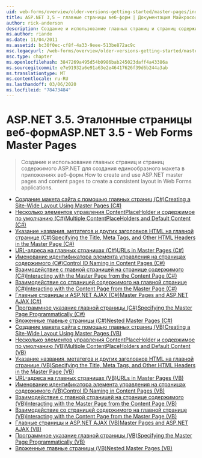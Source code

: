 ```yaml
---
uid: web-forms/overview/older-versions-getting-started/master-pages/index
title: ASP.NET 3,5 — главные страницы веб-форм | Документация Майкрософт
author: rick-anderson
description: Создание и использование главных страниц и страниц содержимого ASP.NET для создания единообразного макета в приложениях веб-форм.
ms.author: riande
ms.date: 11/04/2011
ms.assetid: bc30f0ec-cf8f-4a33-9eee-513be872ac9c
msc.legacyurl: /web-forms/overview/older-versions-getting-started/master-pages
msc.type: chapter
ms.openlocfilehash: 3847269a495d54b0986bab245023daff4a43386a
ms.sourcegitcommit: e7e91932a6e91a63e2e46417626f39d6b244a3ab
ms.translationtype: MT
ms.contentlocale: ru-RU
ms.lasthandoff: 03/06/2020
ms.locfileid: "78473484"
---
```

# <a name="aspnet-35---web-forms-master-pages"></a><span data-ttu-id="5750a-103">ASP.NET 3.5. Эталонные страницы веб-форм</span><span class="sxs-lookup"><span data-stu-id="5750a-103">ASP.NET 3.5 - Web Forms Master Pages</span></span>

> <span data-ttu-id="5750a-104">Создание и использование главных страниц и страниц содержимого ASP.NET для создания единообразного макета в приложениях веб-форм.</span><span class="sxs-lookup"><span data-stu-id="5750a-104">How to create and use ASP.NET master pages and content pages to create a consistent layout in Web Forms applications.</span></span>

- [<span data-ttu-id="5750a-105">Создание макета сайта с помощью главных страниц (C#)</span><span class="sxs-lookup"><span data-stu-id="5750a-105">Creating a Site-Wide Layout Using Master Pages (C#)</span></span>](creating-a-site-wide-layout-using-master-pages-cs.md)
- [<span data-ttu-id="5750a-106">Несколько элементов управления ContentPlaceHolder и содержимое по умолчанию (C#)</span><span class="sxs-lookup"><span data-stu-id="5750a-106">Multiple ContentPlaceHolders and Default Content (C#)</span></span>](multiple-contentplaceholders-and-default-content-cs.md)
- [<span data-ttu-id="5750a-107">Указание названия, метатегов и других заголовков HTML на главной странице (C#)</span><span class="sxs-lookup"><span data-stu-id="5750a-107">Specifying the Title, Meta Tags, and Other HTML Headers in the Master Page (C#)</span></span>](specifying-the-title-meta-tags-and-other-html-headers-in-the-master-page-cs.md)
- [<span data-ttu-id="5750a-108">URL-адреса на главных страницах (C#)</span><span class="sxs-lookup"><span data-stu-id="5750a-108">URLs in Master Pages (C#)</span></span>](urls-in-master-pages-cs.md)
- [<span data-ttu-id="5750a-109">Именование идентификатора элемента управления на страницах содержимого (C#)</span><span class="sxs-lookup"><span data-stu-id="5750a-109">Control ID Naming in Content Pages (C#)</span></span>](control-id-naming-in-content-pages-cs.md)
- [<span data-ttu-id="5750a-110">Взаимодействие с главной страницей на странице содержимого (C#)</span><span class="sxs-lookup"><span data-stu-id="5750a-110">Interacting with the Master Page from the Content Page (C#)</span></span>](interacting-with-the-master-page-from-the-content-page-cs.md)
- [<span data-ttu-id="5750a-111">Взаимодействие со страницей содержимого на главной странице (C#)</span><span class="sxs-lookup"><span data-stu-id="5750a-111">Interacting with the Content Page from the Master Page (C#)</span></span>](interacting-with-the-content-page-from-the-master-page-cs.md)
- [<span data-ttu-id="5750a-112">Главные страницы и ASP.NET AJAX (C#)</span><span class="sxs-lookup"><span data-stu-id="5750a-112">Master Pages and ASP.NET AJAX (C#)</span></span>](master-pages-and-asp-net-ajax-cs.md)
- [<span data-ttu-id="5750a-113">Программное указание главной страницы (C#)</span><span class="sxs-lookup"><span data-stu-id="5750a-113">Specifying the Master Page Programmatically (C#)</span></span>](specifying-the-master-page-programmatically-cs.md)
- [<span data-ttu-id="5750a-114">Вложенные главные страницы (C#)</span><span class="sxs-lookup"><span data-stu-id="5750a-114">Nested Master Pages (C#)</span></span>](nested-master-pages-cs.md)
- [<span data-ttu-id="5750a-115">Создание макета сайта с помощью главных страниц (VB)</span><span class="sxs-lookup"><span data-stu-id="5750a-115">Creating a Site-Wide Layout Using Master Pages (VB)</span></span>](creating-a-site-wide-layout-using-master-pages-vb.md)
- [<span data-ttu-id="5750a-116">Несколько элементов управления ContentPlaceHolder и содержимое по умолчанию (VB)</span><span class="sxs-lookup"><span data-stu-id="5750a-116">Multiple ContentPlaceHolders and Default Content (VB)</span></span>](multiple-contentplaceholders-and-default-content-vb.md)
- [<span data-ttu-id="5750a-117">Указание названия, метатегов и других заголовков HTML на главной странице (VB)</span><span class="sxs-lookup"><span data-stu-id="5750a-117">Specifying the Title, Meta Tags, and Other HTML Headers in the Master Page (VB)</span></span>](specifying-the-title-meta-tags-and-other-html-headers-in-the-master-page-vb.md)
- [<span data-ttu-id="5750a-118">URL-адреса на главных страницах (VB)</span><span class="sxs-lookup"><span data-stu-id="5750a-118">URLs in Master Pages (VB)</span></span>](urls-in-master-pages-vb.md)
- [<span data-ttu-id="5750a-119">Именование идентификатора элемента управления на страницах содержимого (VB)</span><span class="sxs-lookup"><span data-stu-id="5750a-119">Control ID Naming in Content Pages (VB)</span></span>](control-id-naming-in-content-pages-vb.md)
- [<span data-ttu-id="5750a-120">Взаимодействие с главной страницей на странице содержимого (VB)</span><span class="sxs-lookup"><span data-stu-id="5750a-120">Interacting with the Master Page from the Content Page (VB)</span></span>](interacting-with-the-master-page-from-the-content-page-vb.md)
- [<span data-ttu-id="5750a-121">Взаимодействие со страницей содержимого на главной странице (VB)</span><span class="sxs-lookup"><span data-stu-id="5750a-121">Interacting with the Content Page from the Master Page (VB)</span></span>](interacting-with-the-content-page-from-the-master-page-vb.md)
- [<span data-ttu-id="5750a-122">Главные страницы и ASP.NET AJAX (VB)</span><span class="sxs-lookup"><span data-stu-id="5750a-122">Master Pages and ASP.NET AJAX (VB)</span></span>](master-pages-and-asp-net-ajax-vb.md)
- [<span data-ttu-id="5750a-123">Программное указание главной страницы (VB)</span><span class="sxs-lookup"><span data-stu-id="5750a-123">Specifying the Master Page Programmatically (VB)</span></span>](specifying-the-master-page-programmatically-vb.md)
- [<span data-ttu-id="5750a-124">Вложенные главные страницы (VB)</span><span class="sxs-lookup"><span data-stu-id="5750a-124">Nested Master Pages (VB)</span></span>](nested-master-pages-vb.md)
